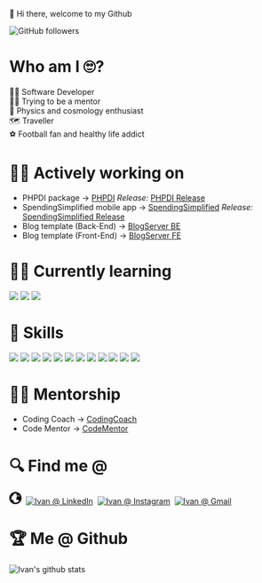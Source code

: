 👋 Hi there, welcome to my Github 

![GitHub followers](https://img.shields.io/github/followers/IvanGrigorov?label=Follow&style=social) 

# Who am I 🙄?
👨‍💻 Software Developer  
👨‍🏫 Trying to be a mentor  
🌌 Physics and cosmology enthusiast  
🗺️ Traveller  
⚽ Football fan and healthy life addict  

# 👷‍♂️ Actively working on

* PHPDI package -> [PHPDI] *Release:* [PHPDI Release][PHPDIRelease]
* SpendingSimplified mobile app -> [SpendingSimplified] *Release:* [SpendingSimplified Release][SpendingSimplifiedRelease]
* Blog template (Back-End) -> [BlogServer BE][BlogServer]
* Blog template (Front-End) -> [BlogServer FE][BlogClient]

# 👨‍🎓 Currently learning 

![](https://img.shields.io/badge/CSharp-ASP.NET(Core)-informational?style=flat&logo=.Net&logoColor=white&color=3382ED)
![](https://img.shields.io/badge/Azure-Service-informational?style=flat&logo=Azure&logoColor=white&color=3382ED)
![](https://img.shields.io/badge/JS-Angular-informational?style=flat&logo=Angular&logoColor=white&color=DD0031)

# 💪 Skills

![](https://img.shields.io/badge/PHP-Language-informational?style=flat&logo=PHP&logoColor=white&color=green) ![](https://img.shields.io/badge/JS-Language-informational?style=flat&logo=Javascript&logoColor=white&color=green) ![](https://img.shields.io/badge/JS-ExtJs-informational?style=flat&logo=ExtJs&logoColor=white&color=green) ![](https://img.shields.io/badge/JS-NodeJS-informational?style=flat&logo=Node.Js&logoColor=white&color=green) ![](https://img.shields.io/badge/DB-MySQL-informational?style=flat&logo=MySQL&logoColor=white&color=green) ![](https://img.shields.io/badge/DB-Mongo-informational?style=flat&logo=MongoDB&logoColor=white&color=green) ![](https://img.shields.io/badge/CSharp-Language-informational?style=flat&logo=CSharp&logoColor=white&color=green) ![](https://img.shields.io/badge/Java-Language-informational?style=flat&logo=Java&logoColor=white&color=green) ![](https://img.shields.io/badge/JS-Nativescript-informational?style=flat&logo=Nativescript&logoColor=white&color=green) ![](https://img.shields.io/badge/PHP-Symfony-informational?style=flat&logo=Symfony&logoColor=white&color=green) ![](https://img.shields.io/badge/Web-Boostrap-informational?style=flat&logo=Boostrap&logoColor=white&color=green) ![](https://img.shields.io/badge/GIT-Tool-informational?style=flat&logo=Git&logoColor=white&color=green)

# 👨‍🏫 Mentorship

* Coding Coach -> [CodingCoach][CodingCoach]
* Code Mentor -> [CodeMentor][CodeMentor]

# 🔍 Find me @

[<img alt="Ivan @ Blog" width="22px" src="https://raw.githubusercontent.com/iconic/open-iconic/master/svg/globe.svg" />][Blog] &nbsp;[<img alt="Ivan @ LinkedIn" width="22px" src="https://cdn.jsdelivr.net/npm/simple-icons@v3/icons/linkedin.svg" />][LinkedIn]&nbsp; [<img alt="Ivan @ Instagram" width="22px" src="https://cdn.jsdelivr.net/npm/simple-icons@v3/icons/instagram.svg" />][Insta]&nbsp; [<img alt="Ivan @ Gmail" width="22px" src="https://cdn.jsdelivr.net/npm/simple-icons@v3/icons/gmail.svg" />][Email]

# 🏆 Me @ Github

![Ivan's github stats](https://github-readme-stats.vercel.app/api?username=IvanGrigorov&show_icons=true&theme=vue-dark)

[PHPDIRelease]: https://packagist.org/packages/ivangrigorov/php-simple-dicontainer
[SpendingSimplifiedRelease]: https://play.google.com/store/apps/details?id=org.nativescript.CostingApp&hl=en
[PHPDI]: https://github.com/IvanGrigorov/PHPDI
[SpendingSimplified]: https://github.com/IvanGrigorov/SpendingSimplified
[BlogClient]: https://github.com/IvanGrigorov/Blog
[BlogServer]: https://github.com/IvanGrigorov/PersonalBlog
[Insta]: https://www.instagram.com/grigorov_ik/
[LinkedIn]: https://www.linkedin.com/in/ivan-grigorov-0527b0ba/
[Email]: mailto:ivangrigorov9@gmail.com
[Blog]: https://ivanit.eu
[CodingCoach]: https://mentors.codingcoach.io/?country=BG&name=Ivan+Grigorov
[CodeMentor]: https://www.codementor.io/@ivangrigorov9
